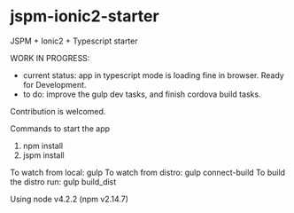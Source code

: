 # jspm-ionic2-starter
JSPM + Ionic2 + Typescript starter


WORK IN PROGRESS:
- current status: app in typescript mode is loading fine in browser. Ready for Development.
- to do: improve the gulp dev tasks, and finish cordova build tasks.

Contribution is welcomed.

Commands to start the app
1. npm install
2. jspm install

To watch from local: gulp
To watch from distro: gulp connect-build
To build the distro run: gulp build_dist

Using node v4.2.2 (npm v2.14.7)
